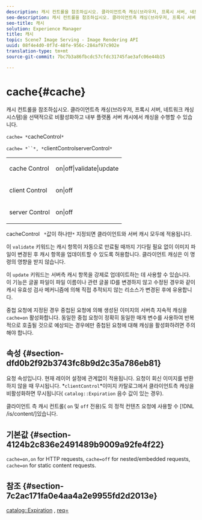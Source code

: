 ```yaml
---
description: 캐시 컨트롤을 참조하십시오. 클라이언트측 캐싱(브라우저, 프록시 서버, 네트워크 캐싱 시스템)을 선택적으로 비활성화하고 내부 플랫폼 서버 캐시에서 캐싱을 수행할 수 있습니다.
seo-description: 캐시 컨트롤을 참조하십시오. 클라이언트측 캐싱(브라우저, 프록시 서버, 네트워크 캐싱 시스템)을 선택적으로 비활성화하고 내부 플랫폼 서버 캐시에서 캐싱을 수행할 수 있습니다.
seo-title: 캐시
solution: Experience Manager
title: 캐시
topic: Scene7 Image Serving - Image Rendering API
uuid: 08f4e4d0-0f7d-48fe-956c-284af97c902e
translation-type: tm+mt
source-git-commit: 7bc7b3a86fbcdc57cfdc31745fae3afc06e44b15

---
```



# cache{#cache}

캐시 컨트롤을 참조하십시오. 클라이언트측 캐싱(브라우저, 프록시 서버, 네트워크 캐싱 시스템)을 선택적으로 비활성화하고 내부 플랫폼 서버 캐시에서 캐싱을 수행할 수 있습니다.

`cache= *`cacheControl`*`

`cache= *``*, *`clientControlserverControl`*`

<table id="simpletable_70ACECAEA02F400C83B598FA13F1D00B"> 
 <tr class="strow"> 
  <td class="stentry"> <p><span class="codeph"> cache <span class="varname"> Control</span></span> </p> </td> 
  <td class="stentry"> <p><span class="codeph"> on|off|validate|update</span> </p> </td> 
 </tr> 
 <tr class="strow"> 
  <td class="stentry"> <p><span class="codeph"> client <span class="varname"> Control</span></span> </p></td> 
  <td class="stentry"> <p><span class="codeph"> on|off</span> </p></td> 
 </tr> 
 <tr class="strow"> 
  <td class="stentry"> <p><span class="codeph"> server <span class="varname"> Control</span></span> </p></td> 
  <td class="stentry"> <p><span class="codeph"> on|off</span> </p></td> 
 </tr> 
</table>

cacheControl ` *`값이 하나만`*` 지정되면 클라이언트와 서버 캐시 모두에 적용됩니다.

이 `validate` 키워드는 캐시 항목이 자동으로 만료될 때까지 기다릴 필요 없이 이미지 파일이 변경된 후 캐시 항목을 업데이트할 수 있도록 허용합니다. 클라이언트 캐싱은 이 명령의 영향을 받지 않습니다.

이 `update` 키워드는 서버측 캐시 항목을 강제로 업데이트하는 데 사용할 수 있습니다. 이 기능은 글꼴 파일이 파일 이름이나 관련 글꼴 ID를 변경하지 않고 수정된 경우와 같이 캐시 유효성 검사 메커니즘에 의해 직접 추적되지 않는 리소스가 변경된 후에 유용합니다.

중첩 요청에 지정된 경우 중첩된 요청에 의해 생성된 이미지의 서버측 지속적 캐싱을 `cache=on` 활성화합니다. 동일한 중첩 요청이 정확히 동일한 매개 변수를 사용하여 반복적으로 호출될 것으로 예상되는 경우에만 중첩된 요청에 대해 캐싱을 활성화하려면 주의해야 합니다.

## 속성 {#section-dfd0b2f92b3743fc8b9d2c35a786eb81}

요청 속성입니다. 현재 레이어 설정에 관계없이 적용됩니다. 요청이 회신 이미지를 반환하지 않을 때 무시됩니다. *`clientControl`*이미지 카탈로그에서 클라이언트측 캐싱을 비활성화하면 무시됩니다( `catalog::Expiration` 음수 값이 있는 경우).

클라이언트 측 캐시 컨트롤( `on` 및 `off` 전용)도 의 정적 컨텐츠 요청에 사용할 수 [!DNL /is/content/]있습니다.

## 기본값 {#section-4124b2c836e2491489b9009a92fe4f22}

`cache=on,on` for HTTP requests, `cache=off` for nested/embedded requests, `cache=on` for static content requests.

## 참조 {#section-7c2ac171fa0e4aa4a2e9955fd2d2013e}

[catalog::Expiration](../../../../../is-api/image-catalog/image-serving-api-ref/c-image-catalog-reference/c-image-svg-data-reference/c-image-data-reference/r-expiration-cat.md#reference-a7afd668ecbb4d2da65d86259aa6a28a) , [req=](../../../../../is-api/http-ref/image-serving-api-ref/c-http-protocol-reference/c-command-reference/r-req/r-req.md#reference-907cdb4a97034db7ad94695f25552e76)
